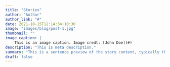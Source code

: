 ```yaml
---
title: "Stories"
author: "Author"
author_link: "#"
date: 2021-10-15T12:14:34+10:30
image: "images/blog/post-1.jpg"
thumbnail: ""
image_caption: |
    This is an image caption. Image credt: [John Doe](#)
description: "This is meta description."
summary: "This is a sentence preview of the story content, typically the first sentence of the main content of the article."
draft: false
---
```


